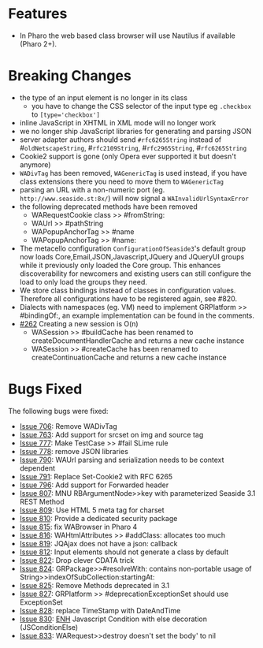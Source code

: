 # Features #
  * In Pharo the web based class browser will use Nautilus if available (Pharo 2+).

# Breaking Changes #
  * the type of an input element is no longer in its class
    * you have to change the CSS selector of the input type eg `.checkbox` to `[type='checkbox']`
  * inline JavaScript in XHTML in XML mode will no longer work
  * we no longer ship JavaScript libraries for generating and parsing JSON
  * server adapter authors should send `#rfc6265String` instead of #`oldNetscapeString`, #`rfc2109String`, #`rfc2965String`, #`rfc6265String`
  * Cookie2 support is gone (only Opera ever supported it but doesn't anymore)
  * `WADivTag` has been removed, `WAGenericTag` is used instead, if you have class extensions there you need to move them to `WAGenericTag`
  * parsing an URL with a non-numeric port (eg. `http://www.seaside.st:8x/`) will now signal a `WAInvalidUrlSyntaxError`
  * the following deprecated methods have been removed
    * WARequestCookie class >> #fromString:
    * WAUrl >> #pathString
    * WAPopupAnchorTag >> #name
    * WAPopupAnchorTag >> #name:
  * The metacello configuration `ConfigurationOfSeaside3`'s default group now loads Core,Email,JSON,Javascript,JQuery and JQueryUI groups while it previously only loaded the Core group. This enhances discoverability for newcomers and existing users can still configure the load to only load the groups they need.
  * We store class bindings instead of classes in configuration values. Therefore all configurations have to be registered again, see #820.
  * Dialects with namespaces (eg. VM) need to implement GRPlatform >> #bindingOf:, an example implementation can be found in the comments.
  * [#262](https://github.com/SeasideSt/Seaside/issues/262) Creating a new session is O(n)
    * WASession >> #buildCache has been renamed to createDocumentHandlerCache and returns a new cache instance
    * WASession >> #createCache has been renamed to createContinuationCache and returns a new cache instance

# Bugs Fixed #

The following bugs were fixed:
  * [Issue 706](https://code.google.com/p/seaside/issues/detail?id=706): 	Remove WADivTag
  * [Issue 763](https://code.google.com/p/seaside/issues/detail?id=763): 	Add support for srcset on img and source tag
  * [Issue 777](https://code.google.com/p/seaside/issues/detail?id=777): 	Make TestCase >> #fail SLime rule
  * [Issue 778](https://code.google.com/p/seaside/issues/detail?id=778): 	remove JSON libraries
  * [Issue 790](https://code.google.com/p/seaside/issues/detail?id=790): 	WAUrl parsing and serialization needs to be context dependent
  * [Issue 791](https://code.google.com/p/seaside/issues/detail?id=791): 	Replace Set-Cookie2 with RFC 6265
  * [Issue 796](https://code.google.com/p/seaside/issues/detail?id=796): 	Add support for Forwarded header
  * [Issue 807](https://code.google.com/p/seaside/issues/detail?id=807): 	MNU RBArgumentNode>>key with parameterized Seaside 3.1 REST Method
  * [Issue 809](https://code.google.com/p/seaside/issues/detail?id=809): 	Use HTML 5 meta tag for charset
  * [Issue 810](https://code.google.com/p/seaside/issues/detail?id=810): 	Provide a dedicated security package
  * [Issue 815](https://code.google.com/p/seaside/issues/detail?id=815): 	fix WABrowser in Pharo 4
  * [Issue 816](https://code.google.com/p/seaside/issues/detail?id=816): 	WAHtmlAttributes >> #addClass: allocates too much
  * [Issue 819](https://code.google.com/p/seaside/issues/detail?id=819):	JQAjax does not have a json: callback
  * [Issue 812](https://code.google.com/p/seaside/issues/detail?id=812): 	Input elements should not generate a class by default
  * [Issue 822](https://code.google.com/p/seaside/issues/detail?id=822): 	Drop clever CDATA trick
  * [Issue 824](https://code.google.com/p/seaside/issues/detail?id=824):   GRPackage>>#resolveWith: contains non-portable usage of String>>indexOfSubCollection:startingAt:
  * [Issue 825](https://code.google.com/p/seaside/issues/detail?id=825): 	Remove Methods deprecated in 3.1
  * [Issue 827](https://code.google.com/p/seaside/issues/detail?id=827): 	GRPlatform >> #deprecationExceptionSet should use ExceptionSet
  * [Issue 828](https://code.google.com/p/seaside/issues/detail?id=828): 	replace TimeStamp with DateAndTime
  * [Issue 830](https://code.google.com/p/seaside/issues/detail?id=830):    	[ENH](ENH) Javascript Condition with else decoration (JSConditionElse)
  * [Issue 833](https://code.google.com/p/seaside/issues/detail?id=833):	WARequest>>destroy doesn't set the body' to nil
